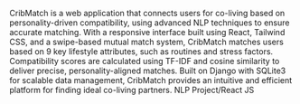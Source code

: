 CribMatch is a web application that connects users for co-living based on personality-driven compatibility, using advanced NLP techniques to ensure accurate matching. 
With a responsive interface built using React, Tailwind CSS, and a swipe-based mutual match system, CribMatch matches users based on 9 key lifestyle attributes, such as routines and stress factors.
Compatibility scores are calculated using TF-IDF and cosine similarity to deliver precise, personality-aligned matches.
Built on Django with SQLite3 for scalable data management, CribMatch provides an intuitive and efficient platform for finding ideal co-living partners.
NLP Project/React JS
